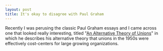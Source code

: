 ```yaml
---
layout: post
title: It's okay to disagree with Paul Graham
---
```


Recently I was perusing the classic Paul Graham essays and I came across one that looked really interesting, titled "[An Alternative Theory of Unions](http://www.paulgraham.com/unions.html)" in which he describes his alternative theory that unions in the 1950s were effectively cost-centers for large growing organizations. 